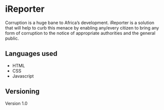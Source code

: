 # iReporter #
Corruption is a huge bane to Africa’s development. iReporter is a solution that will help to curb this menace by enabling any/every citizen to bring any form of corruption to the notice of appropriate authorities and the general public.



## Languages used ##
* HTML
* CSS
* Javascript


## Versioning ##
Version 1.0